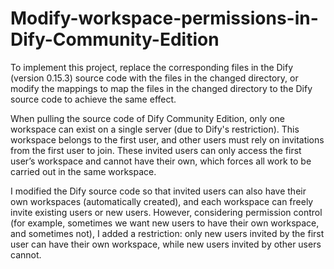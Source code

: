 # Modify-workspace-permissions-in-Dify-Community-Edition
To implement this project, replace the corresponding files in the Dify (version 0.15.3) source code with the files in the changed directory, or modify the mappings to map the files in the changed directory to the Dify source code to achieve the same effect.<br>

When pulling the source code of Dify Community Edition, only one workspace can exist on a single server (due to Dify's restriction). This workspace belongs to the first user, and other users must rely on invitations from the first user to join. These invited users can only access the first user’s workspace and cannot have their own, which forces all work to be carried out in the same workspace.<br>

I modified the Dify source code so that invited users can also have their own workspaces (automatically created), and each workspace can freely invite existing users or new users. However, considering permission control (for example, sometimes we want new users to have their own workspace, and sometimes not), I added a restriction: only new users invited by the first user can have their own workspace, while new users invited by other users cannot.

